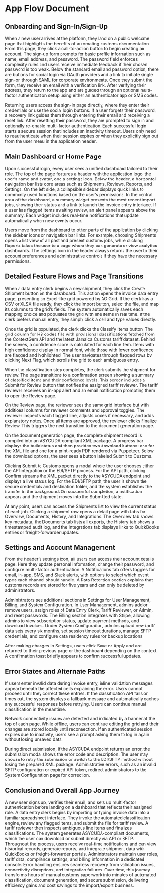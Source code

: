 # App Flow Document

## Onboarding and Sign-In/Sign-Up

When a new user arrives at the platform, they land on a public welcome page that highlights the benefits of automating customs documentation. From this page, they click a call-to-action button to begin creating an account. The sign-up form prompts for basic profile information such as name, email address, and password. The password field enforces complexity rules and users receive immediate feedback if their chosen password is too weak. Below the standard email and password option, there are buttons for social login via OAuth providers and a link to initiate single sign-on through SAML for corporate environments. Once they submit the form, they receive an email with a verification link. After verifying their address, they return to the app and are guided through an optional multi-factor authentication setup using either an authenticator app or SMS codes.

Returning users access the sign-in page directly, where they enter their credentials or use the social login buttons. If a user forgets their password, a recovery link guides them through entering their email and receiving a reset link. After resetting their password, they are prompted to sign in and optionally re-enable multi-factor authentication. Each successful login starts a secure session that includes an inactivity timeout. Users only need to reauthenticate when their session expires or when they explicitly sign out from the user menu in the application header.

## Main Dashboard or Home Page

Upon successful login, every user sees a unified dashboard tailored to their role. The top of the page features a header with the application logo, the user’s name and avatar, and a settings icon. Below the header, a horizontal navigation bar lists core areas such as Shipments, Reviews, Reports, and Settings. On the left side, a collapsible sidebar displays quick links to commonly used functions based on the user’s permissions. In the central area of the dashboard, a summary widget presents the most recent import jobs, showing their status and a link to launch the invoice entry interface. If a user has flagged items awaiting review, an alert panel appears above the summary. Each widget includes real-time notifications that update automatically when new events occur.

Users move from the dashboard to other parts of the application by clicking the sidebar icons or navigation bar links. For example, choosing Shipments opens a list view of all past and present customs jobs, while clicking Reports takes the user to a page where they can generate or view analytics dashboards. The settings icon in the header always returns the user to their account preferences and administrative controls if they have the necessary permissions.

## Detailed Feature Flows and Page Transitions

When a data entry clerk begins a new shipment, they click the Create Shipment button on the dashboard. This action opens the invoice data entry page, presenting an Excel-like grid powered by AG Grid. If the clerk has a CSV or XLSX file ready, they click the Import button, select the file, and map its columns to the grid’s fields. The system automatically saves each mapping choice and populates the grid with line items in real time. If the clerk prefers manual entry, they simply click a cell and type values directly.

Once the grid is populated, the clerk clicks the Classify Items button. The grid column for HS codes fills with provisional classifications fetched from the ContextGem API and the latest Jamaica Customs tariff dataset. Behind the scenes, a confidence score is calculated for each line item. Items with high confidence display in normal font, while those with lower confidence are flagged and highlighted. The user navigates through flagged rows by clicking Next Flag, which scrolls the grid to each ambiguous entry.

When the classification step completes, the clerk submits the shipment for review. The page transitions to a confirmation screen showing a summary of classified items and their confidence levels. This screen includes a Submit for Review button that notifies the assigned tariff reviewer. The tariff reviewer receives an in-app alert and an email notification prompting them to open the Review page.

On the Review page, the reviewer sees the same grid interface but with additional columns for reviewer comments and approval toggles. The reviewer inspects each flagged line, adjusts codes if necessary, and adds explanatory notes. Once all items are approved, the reviewer clicks Finalize Review. This triggers the next transition to the document generation page.

On the document generation page, the complete shipment record is compiled into an ASYCUDA-compliant XML package. A progress bar displays the build status and then provides two download buttons: one for the XML file and one for a print-ready PDF rendered via Puppeteer. Below the download options, the user sees a button labeled Submit to Customs.

Clicking Submit to Customs opens a modal where the user chooses either the API integration or the EDI/SFTP process. For the API path, clicking Confirm streams the XML packet directly to the ASYCUDA endpoint and displays a live status log. For the EDI/SFTP path, the user is shown the secure credentials and destination folder, and the system establishes the transfer in the background. On successful completion, a notification appears and the shipment moves into the Submitted state.

At any point, users can access the Shipments list to view the current status of each job. Clicking a shipment row opens a detail page with tabs for Overview, Documents, History, and Integrations. The Overview tab shows key metadata, the Documents tab lists all exports, the History tab shows a timestamped audit log, and the Integrations tab displays links to QuickBooks entries or freight-forwarder updates.

## Settings and Account Management

From the header’s settings icon, all users can access their account details page. Here they update personal information, change their password, and configure multi-factor authentication. A Notifications tab offers toggles for email, in-app, SMS, and Slack alerts, with options to select which event types each channel should handle. A Data Retention section explains that customs records are stored for five years and can only be deleted by administrators.

Administrators see additional sections in Settings for User Management, Billing, and System Configuration. In User Management, admins add or remove users, assign roles of Data Entry Clerk, Tariff Reviewer, or Admin, and reset passwords. The Billing section integrates with Stripe, allowing admins to view subscription status, update payment methods, and download invoices. Under System Configuration, admins upload new tariff data sets every six months, set session timeout durations, manage SFTP credentials, and configure data residency rules for backup locations.

After making changes in Settings, users click Save or Apply and are returned to their previous page or the dashboard depending on the context. A confirmation toast briefly appears to confirm successful updates.

## Error States and Alternate Paths

If users enter invalid data during invoice entry, inline validation messages appear beneath the affected cells explaining the error. Users cannot proceed until they correct these entries. If the classification API fails or times out, the system displays a fallback message and automatically caches any successful responses before retrying. Users can continue manual classification in the meantime.

Network connectivity issues are detected and indicated by a banner at the top of each page. While offline, users can continue editing the grid and their changes are stored locally until reconnection. If an authenticated session expires due to inactivity, users see a prompt asking them to log in again without losing unsaved data.

During direct submission, if the ASYCUDA endpoint returns an error, the submission modal shows the error code and description. The user may choose to retry the submission or switch to the EDI/SFTP method without losing the prepared XML package. Administrative errors, such as an invalid SFTP configuration or expired API token, redirect administrators to the System Configuration page for correction.

## Conclusion and Overall App Journey

A new user signs up, verifies their email, and sets up multi-factor authentication before landing on a dashboard that reflects their assigned role. A data entry clerk begins by importing or typing invoice data into a familiar spreadsheet interface. They invoke the automated classification engine, review any flagged items, and submit the file for tariff review. A tariff reviewer then inspects ambiguous line items and finalizes classifications. The system generates ASYCUDA-compliant documents, which the user can download or submit directly via API or SFTP. Throughout the process, users receive real-time notifications and can view historical records, generate reports, and integrate shipment data with QuickBooks or freight-forwarder portals. Administrators maintain user roles, tariff data, compliance settings, and billing information in a dedicated console. Error handling ensures seamless recovery from validation issues, connectivity disruptions, and integration failures. Over time, this journey transforms hours of manual customs paperwork into minutes of automated classification, document generation, and secure submission, delivering efficiency gains and cost savings to the import/export business.